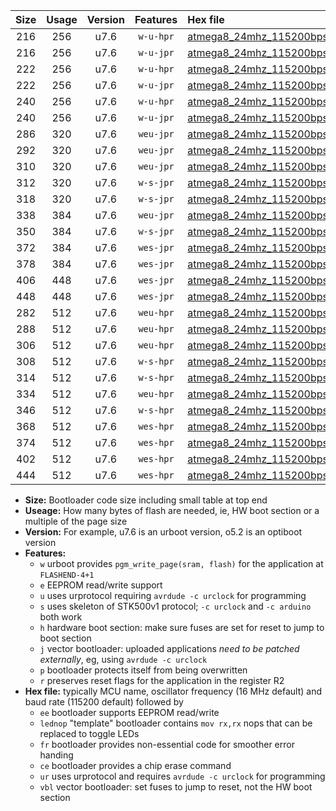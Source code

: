 |Size|Usage|Version|Features|Hex file|
|:-:|:-:|:-:|:-:|:--|
|216|256|u7.6|`w-u-hpr`|[atmega8_24mhz_115200bps_ur.hex](https://raw.githubusercontent.com/stefanrueger/urboot/main//atmega8_24mhz_115200bps_ur.hex)|
|216|256|u7.6|`w-u-jpr`|[atmega8_24mhz_115200bps_ur_vbl.hex](https://raw.githubusercontent.com/stefanrueger/urboot/main//atmega8_24mhz_115200bps_ur_vbl.hex)|
|222|256|u7.6|`w-u-hpr`|[atmega8_24mhz_115200bps_lednop_ur.hex](https://raw.githubusercontent.com/stefanrueger/urboot/main//atmega8_24mhz_115200bps_lednop_ur.hex)|
|222|256|u7.6|`w-u-jpr`|[atmega8_24mhz_115200bps_lednop_ur_vbl.hex](https://raw.githubusercontent.com/stefanrueger/urboot/main//atmega8_24mhz_115200bps_lednop_ur_vbl.hex)|
|240|256|u7.6|`w-u-hpr`|[atmega8_24mhz_115200bps_lednop_fr_ur.hex](https://raw.githubusercontent.com/stefanrueger/urboot/main//atmega8_24mhz_115200bps_lednop_fr_ur.hex)|
|240|256|u7.6|`w-u-jpr`|[atmega8_24mhz_115200bps_lednop_fr_ur_vbl.hex](https://raw.githubusercontent.com/stefanrueger/urboot/main//atmega8_24mhz_115200bps_lednop_fr_ur_vbl.hex)|
|286|320|u7.6|`weu-jpr`|[atmega8_24mhz_115200bps_ee_ur_vbl.hex](https://raw.githubusercontent.com/stefanrueger/urboot/main//atmega8_24mhz_115200bps_ee_ur_vbl.hex)|
|292|320|u7.6|`weu-jpr`|[atmega8_24mhz_115200bps_ee_lednop_ur_vbl.hex](https://raw.githubusercontent.com/stefanrueger/urboot/main//atmega8_24mhz_115200bps_ee_lednop_ur_vbl.hex)|
|310|320|u7.6|`weu-jpr`|[atmega8_24mhz_115200bps_ee_lednop_fr_ur_vbl.hex](https://raw.githubusercontent.com/stefanrueger/urboot/main//atmega8_24mhz_115200bps_ee_lednop_fr_ur_vbl.hex)|
|312|320|u7.6|`w-s-jpr`|[atmega8_24mhz_115200bps_vbl.hex](https://raw.githubusercontent.com/stefanrueger/urboot/main//atmega8_24mhz_115200bps_vbl.hex)|
|318|320|u7.6|`w-s-jpr`|[atmega8_24mhz_115200bps_lednop_vbl.hex](https://raw.githubusercontent.com/stefanrueger/urboot/main//atmega8_24mhz_115200bps_lednop_vbl.hex)|
|338|384|u7.6|`weu-jpr`|[atmega8_24mhz_115200bps_ee_lednop_fr_ce_ur_vbl.hex](https://raw.githubusercontent.com/stefanrueger/urboot/main//atmega8_24mhz_115200bps_ee_lednop_fr_ce_ur_vbl.hex)|
|350|384|u7.6|`w-s-jpr`|[atmega8_24mhz_115200bps_lednop_fr_vbl.hex](https://raw.githubusercontent.com/stefanrueger/urboot/main//atmega8_24mhz_115200bps_lednop_fr_vbl.hex)|
|372|384|u7.6|`wes-jpr`|[atmega8_24mhz_115200bps_ee_vbl.hex](https://raw.githubusercontent.com/stefanrueger/urboot/main//atmega8_24mhz_115200bps_ee_vbl.hex)|
|378|384|u7.6|`wes-jpr`|[atmega8_24mhz_115200bps_ee_lednop_vbl.hex](https://raw.githubusercontent.com/stefanrueger/urboot/main//atmega8_24mhz_115200bps_ee_lednop_vbl.hex)|
|406|448|u7.6|`wes-jpr`|[atmega8_24mhz_115200bps_ee_lednop_fr_vbl.hex](https://raw.githubusercontent.com/stefanrueger/urboot/main//atmega8_24mhz_115200bps_ee_lednop_fr_vbl.hex)|
|448|448|u7.6|`wes-jpr`|[atmega8_24mhz_115200bps_ee_lednop_fr_ce_vbl.hex](https://raw.githubusercontent.com/stefanrueger/urboot/main//atmega8_24mhz_115200bps_ee_lednop_fr_ce_vbl.hex)|
|282|512|u7.6|`weu-hpr`|[atmega8_24mhz_115200bps_ee_ur.hex](https://raw.githubusercontent.com/stefanrueger/urboot/main//atmega8_24mhz_115200bps_ee_ur.hex)|
|288|512|u7.6|`weu-hpr`|[atmega8_24mhz_115200bps_ee_lednop_ur.hex](https://raw.githubusercontent.com/stefanrueger/urboot/main//atmega8_24mhz_115200bps_ee_lednop_ur.hex)|
|306|512|u7.6|`weu-hpr`|[atmega8_24mhz_115200bps_ee_lednop_fr_ur.hex](https://raw.githubusercontent.com/stefanrueger/urboot/main//atmega8_24mhz_115200bps_ee_lednop_fr_ur.hex)|
|308|512|u7.6|`w-s-hpr`|[atmega8_24mhz_115200bps.hex](https://raw.githubusercontent.com/stefanrueger/urboot/main//atmega8_24mhz_115200bps.hex)|
|314|512|u7.6|`w-s-hpr`|[atmega8_24mhz_115200bps_lednop.hex](https://raw.githubusercontent.com/stefanrueger/urboot/main//atmega8_24mhz_115200bps_lednop.hex)|
|334|512|u7.6|`weu-hpr`|[atmega8_24mhz_115200bps_ee_lednop_fr_ce_ur.hex](https://raw.githubusercontent.com/stefanrueger/urboot/main//atmega8_24mhz_115200bps_ee_lednop_fr_ce_ur.hex)|
|346|512|u7.6|`w-s-hpr`|[atmega8_24mhz_115200bps_lednop_fr.hex](https://raw.githubusercontent.com/stefanrueger/urboot/main//atmega8_24mhz_115200bps_lednop_fr.hex)|
|368|512|u7.6|`wes-hpr`|[atmega8_24mhz_115200bps_ee.hex](https://raw.githubusercontent.com/stefanrueger/urboot/main//atmega8_24mhz_115200bps_ee.hex)|
|374|512|u7.6|`wes-hpr`|[atmega8_24mhz_115200bps_ee_lednop.hex](https://raw.githubusercontent.com/stefanrueger/urboot/main//atmega8_24mhz_115200bps_ee_lednop.hex)|
|402|512|u7.6|`wes-hpr`|[atmega8_24mhz_115200bps_ee_lednop_fr.hex](https://raw.githubusercontent.com/stefanrueger/urboot/main//atmega8_24mhz_115200bps_ee_lednop_fr.hex)|
|444|512|u7.6|`wes-hpr`|[atmega8_24mhz_115200bps_ee_lednop_fr_ce.hex](https://raw.githubusercontent.com/stefanrueger/urboot/main//atmega8_24mhz_115200bps_ee_lednop_fr_ce.hex)|

- **Size:** Bootloader code size including small table at top end
- **Useage:** How many bytes of flash are needed, ie, HW boot section or a multiple of the page size
- **Version:** For example, u7.6 is an urboot version, o5.2 is an optiboot version
- **Features:**
  + `w` urboot provides `pgm_write_page(sram, flash)` for the application at `FLASHEND-4+1`
  + `e` EEPROM read/write support
  + `u` uses urprotocol requiring `avrdude -c urclock` for programming
  + `s` uses skeleton of STK500v1 protocol; `-c urclock` and `-c arduino` both work
  + `h` hardware boot section: make sure fuses are set for reset to jump to boot section
  + `j` vector bootloader: uploaded applications *need to be patched externally*, eg, using `avrdude -c urclock`
  + `p` bootloader protects itself from being overwritten
  + `r` preserves reset flags for the application in the register R2
- **Hex file:** typically MCU name, oscillator frequency (16 MHz default) and baud rate (115200 default) followed by
  + `ee` bootloader supports EEPROM read/write
  + `lednop` "template" bootloader contains `mov rx,rx` nops that can be replaced to toggle LEDs
  + `fr` bootloader provides non-essential code for smoother error handing
  + `ce` bootloader provides a chip erase command
  + `ur` uses urprotocol and requires `avrdude -c urclock` for programming
  + `vbl` vector bootloader: set fuses to jump to reset, not the HW boot section
